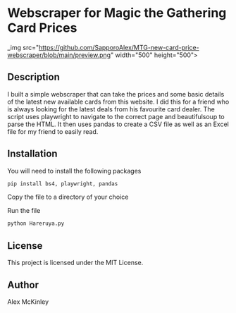 # Webscraper for Magic the Gathering Card Prices

_img src="https://github.com/SapporoAlex/MTG-new-card-price-webscraper/blob/main/preview.png" width="500" height="500">

## Description
I built a simple webscraper that can take the prices and some basic details of the latest new available cards from this website.
I did this for a friend who is always looking for the latest deals from his favourite card dealer. The script uses playwright to navigate to the correct page and beautifulsoup
to parse the HTML. It then uses pandas to create a CSV file as well as an Excel file for my friend to easily read.

## Installation
You will need to install the following packages

```bash
pip install bs4, playwright, pandas
```

Copy the file to a directory of your choice

Run the file

```bash
python Hareruya.py
```

## License
This project is licensed under the MIT License.

## Author
Alex McKinley
